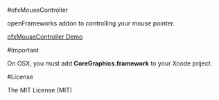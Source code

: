 #ofxMouseController

openFrameworks addon to controlling your mouse pointer.

<a href="http://vimeo.com/103851336">ofxMouseController Demo</a>

#Important

On OSX, you must add **CoreGraphics.framework** to your Xcode priject.

#License

The MIT License (MIT)

